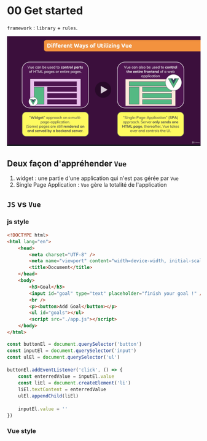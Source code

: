 # 00 Get started

`framework` : `library` + `rules`.

<img src="assets/Screenshot 2020-09-21 at 16.55.44.png" alt="Screenshot 2020-09-21 at 16.55.44" style="zoom:67%;" />

## Deux façon d'appréhender `Vue`

1. widget : une partie d'une application qui n'est pas gérée par `Vue`
2. Single Page Application : `Vue` gère la totalité de l'application



## `JS` vs `Vue`

### js style

```html
<!DOCTYPE html>
<html lang="en">
    <head>
        <meta charset="UTF-8" />
        <meta name="viewport" content="width=device-width, initial-scale=1.0" />
        <title>Document</title>
    </head>
    <body>
        <h3>Goal</h3>
        <input id="goal" type="text" placeholder="finish your goal !" />
        <br />
        <p><button>Add Goal</button></p>
        <ul id="goals"></ul>
        <script src="./app.js"></script>
    </body>
</html>
```

```js
const buttonEl = document.querySelector('button')
const inputEl = document.querySelector('input')
const ulEl = document.querySelector('ul')

buttonEl.addEventListener('click', () => {
    const enterredValue = inputEl.value
    const liEl = document.createElement('li')
    liEl.textContent = enterredValue
    ulEl.appendChild(liEl)

    inputEl.value = ''
})
```

### Vue style


